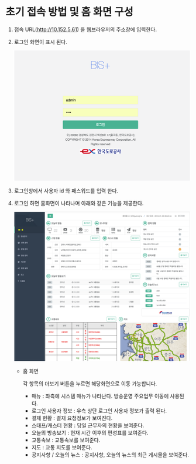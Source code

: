 # 초기 접속 방법 및 홈 화면 구성

1. 접속 URL(http://10.152.5.61) 을 웹브라우저의 주소창에 입력한다.

1. 로그인 화면이 표시 된다.

    ![](image_20160125_094256_capture.png)

1. 로그인창에서 사용자 id 와 패스워드를 입력 한다.

1. 로그인 하면 홈화면이 나타나며 아래와 같은 기능을 제공한다.

    ![](image_20160125_094353_capture.png)

    - 홈 화면

        각 항목의 더보기 버튼을 누르면 해당화면으로 이동 가능합니다.
        
        - 매뉴 : 좌측에 시스템 매뉴가 나타난다. 방송운영 주요업무 이동에 사용된다.
        - 로그인 사용자 정보 : 우측 상단 로그인 사용자 정보가 출력 된다.
        - 결제 현황 : 결재 요청정보가 보여진다.
        - 스태프/캐스터 현황 : 당일 근무자의 현황을 보여준다.
        - 오늘의  방송보기 : 현재 시간 이후의 편성표를 보여준다.
        - 교통속보 : 교통속보를 보여준다.
        - 지도 : 교통 지도를 보여준다.
        - 공지사항 / 오늘의 뉴스 : 공지사항, 오늘의 뉴스의 최근 게시물을 보여준다.
